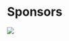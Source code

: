 # Sponsors

<img src="http://spr.com/wp-content/themes/SPR/images/logo.png" style="border: none;background: white" />
